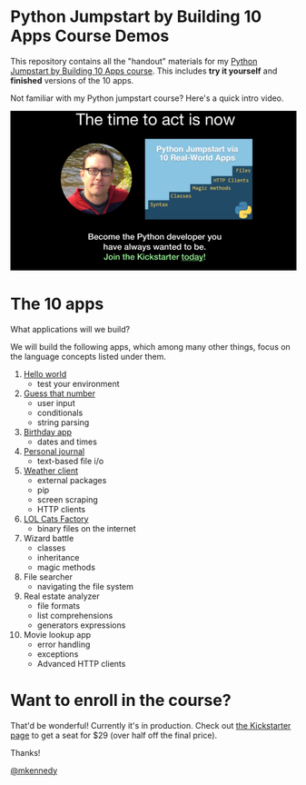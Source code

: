# Python Jumpstart by Building 10 Apps Course Demos

This repository contains all the "handout" materials for my [Python Jumpstart by Building 10 Apps course](https://talkpython.fm). This includes **try it yourself** and **finished** versions of the 10 apps.

Not familiar with my Python jumpstart course? Here's a quick intro video.

[![Watch Python Jumpstart by Building 10 Apps Course](readme_resources/video_play.png)](https://www.youtube.com/watch?v=SYzRSzOksgM)

The 10 apps
===================

What applications will we build?

We will build the following apps, which among many other things, focus on the language concepts listed under them.

1. [Hello world](https://github.com/mikeckennedy/python-jumpstart-course-demos/tree/master/apps/01_hello_world/you_try)
    * test your environment 
2. [Guess that number](https://github.com/mikeckennedy/python-jumpstart-course-demos/tree/master/apps/02-guess-number-app) 
    * user input
    * conditionals
    * string parsing 
3. [Birthday app](https://github.com/mikeckennedy/python-jumpstart-course-demos/tree/master/apps/03_birthday/you_try)
    * dates and times
4. [Personal journal](https://github.com/mikeckennedy/python-jumpstart-course-demos/tree/master/apps/04_journal/you_try)
    * text-based file i/o 
5. [Weather client](https://github.com/mikeckennedy/python-jumpstart-course-demos/tree/master/apps/05_weather_client/you_try)
    * external packages
    * pip
    * screen scraping
    * HTTP clients 
6. [LOL Cats Factory](https://github.com/mikeckennedy/python-jumpstart-course-demos/tree/master/apps/06_lolcat_factory/you_try)
    * binary files on the internet 
7. Wizard battle
    * classes
    * inheritance
    * magic methods 
8. File searcher
    * navigating the file system
9. Real estate analyzer
    * file formats
    * list comprehensions
    * generators expressions 
10. Movie lookup app
    * error handling
    * exceptions
    * Advanced HTTP clients

Want to enroll in the course?
=============

That'd be wonderful! Currently it's in production. Check out [the Kickstarter page](https://www.kickstarter.com/projects/mikeckennedy/python-jumpstart-by-building-10-apps-video-course) to get a seat for $29 (over half off the final price).

Thanks!

[@mkennedy](https://twitter.com/mkennedy)


 


